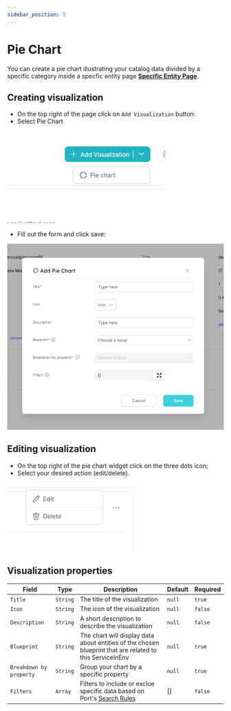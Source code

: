 ```yaml
---
sidebar_position: 5
---
```


# Pie Chart

You can create a pie chart illustrating your catalog data divided by a specific category inside a specfic entity page [**Specific Entity Page**](../port-components/page.md#entity-page).

## Creating visualization

- On the top right of the page click on `Add Visualization` button:
- Select Pie Chart

![Dropdown](../../../static/img/platform-overview/widgets/AddPieChartVisualization.png)

- Fill out the form and click save:

![Dropdown](../../../static/img/platform-overview/widgets/AddPieChartForm.png)

## Editing visualization

- On the top right of the pie chart widget click on the three dots icon;
- Select your desired action (edit/delete).

![Dropdown](../../../static/img/platform-overview/widgets/EditOrDeleteWidget.png)

## Visualization properties

| Field                   | Type     | Description                                                                                                            | Default | Required |
| ----------------------- | -------- | ---------------------------------------------------------------------------------------------------------------------- | ------- | -------- |
| `Title`                 | `String` | The title of the visualization                                                                                         | `null`  | `true`   |
| `Icon`                  | `String` | The icon of the visualization                                                                                          | `null`  | `false`  |
| `Description`           | `String` | A short description to describe the visualization                                                                      | `null`  | `false`  |
| `Blueprint`             | `String` | The chart will display data about entities of the chosen blueprint that are related to this ServiceInEnv               | `null`  | `true`   |
| `Breakdown by property` | `String` | Group your chart by a specific property                                                                                | `null`  | `true`   |
| `Filters`               | `Array`  | Filters to include or exclue specific data based on Port's [Search Rules](https://docs.getport.io/tutorials/search-in-port/#search-rules) | []      | `false`  |
